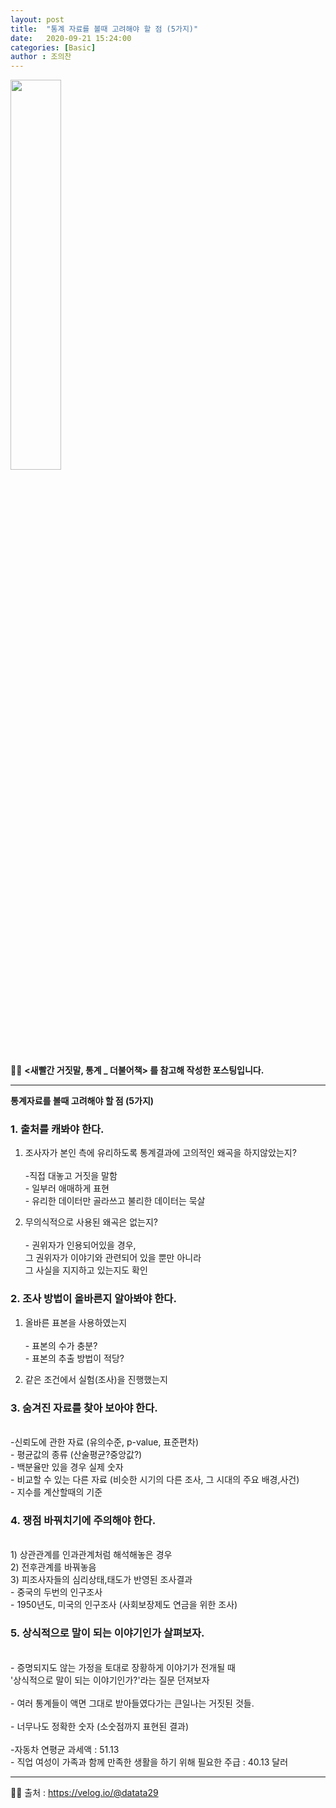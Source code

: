 ```yaml
---
layout: post
title:  "통계 자료를 볼때 고려해야 할 점 (5가지)"
date:   2020-09-21 15:24:00
categories: [Basic]
author : 조의찬
---
```





<img src="{{ site.baseurl }}/images/b6/b6.jpeg" width="40%" height="40%">


✋🏾 **<새빨간 거짓말, 통계 _ 더불어책> 를 참고해 작성한 포스팅입니다.** <br>


---



<strong>통계자료를 볼때 고려해야 할 점 (5가지)</strong>


### 1. 출처를 캐봐야 한다.

   1) 조사자가 본인 측에 유리하도록 통계결과에 고의적인 왜곡을 하지않았는지?<br>
   <br>-직접 대놓고 거짓을 말함
   <br>- 일부러 애매하게 표현
   <br>- 유리한 데이터만 골라쓰고 불리한 데이터는 묵살

2) 무의식적으로 사용된 왜곡은 없는지?<br>
   <br>- 권위자가 인용되어있을 경우,<br> 그 권위자가 이야기와 관련되어 있을 뿐만 아니라<br> 그 사실을 지지하고 있는지도 확인

### 2. 조사 방법이 올바른지 알아봐야 한다.

   1) 올바른 표본을 사용하였는지 <br>
   <br>- 표본의 수가 충분?
   <br>- 표본의 추출 방법이 적당?

2) 같은 조건에서 실험(조사)을 진행했는지
      
### 3. 숨겨진 자료를 찾아 보아야 한다.
   <br>-신뢰도에 관한 자료 (유의수준, p-value, 표준편차)
   <br>- 평균값의 종류 (산술평균?중앙값?)
   <br>- 백분율만 있을 경우 실제 숫자
   <br>- 비교할 수 있는 다른 자료 (비슷한 시기의 다른 조사, 그 시대의 주요 배경,사건)
   <br>- 지수를 계산할때의 기준
   
### 4. 쟁점 바꿔치기에 주의해야 한다.
   <br>1) 상관관계를 인과관계처럼 해석해놓은 경우
   <br>2) 전후관계를 바꿔놓음
   <br>3) 피조사자들의 심리상태,태도가 반영된 조사결과
   <br>- 중국의 두번의 인구조사
   <br>- 1950년도, 미국의 인구조사 (사회보장제도 연금을 위한 조사)

### 5. 상식적으로 말이 되는 이야기인가 살펴보자.
   <br>- 증명되지도 않는 가정을 토대로 장황하게 이야기가 전개될 때<br>'상식적으로 말이 되는 이야기인가?'라는 질문 던져보자<br>
   <Br>- 여러 통계들이 액면 그대로 받아들였다가는 큰일나는 거짓된 것들.<br>
   <br>- 너무나도 정확한 숫자 (소숫점까지 표현된 결과)<br>
 <br> -자동차 연평균 과세액 : 51.13
 <br>- 직업 여성이 가족과 함께 만족한 생활을 하기 위해 필요한 주급 : 40.13 달러


---

✋🏾 출처 :  <a href="https://velog.io/@datata29">https://velog.io/@datata29</a>